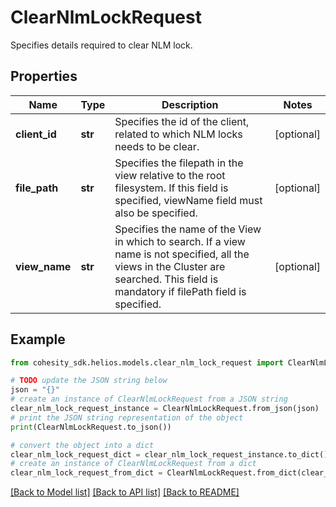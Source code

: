 # ClearNlmLockRequest

Specifies details required to clear NLM lock.

## Properties

Name | Type | Description | Notes
------------ | ------------- | ------------- | -------------
**client_id** | **str** | Specifies the id of the client, related to which NLM locks needs to be clear. | [optional] 
**file_path** | **str** | Specifies the filepath in the view relative to the root filesystem. If this field is specified, viewName field must also be specified. | [optional] 
**view_name** | **str** | Specifies the name of the View in which to search. If a view name is not specified, all the views in the Cluster are searched. This field is mandatory if filePath field is specified. | [optional] 

## Example

```python
from cohesity_sdk.helios.models.clear_nlm_lock_request import ClearNlmLockRequest

# TODO update the JSON string below
json = "{}"
# create an instance of ClearNlmLockRequest from a JSON string
clear_nlm_lock_request_instance = ClearNlmLockRequest.from_json(json)
# print the JSON string representation of the object
print(ClearNlmLockRequest.to_json())

# convert the object into a dict
clear_nlm_lock_request_dict = clear_nlm_lock_request_instance.to_dict()
# create an instance of ClearNlmLockRequest from a dict
clear_nlm_lock_request_from_dict = ClearNlmLockRequest.from_dict(clear_nlm_lock_request_dict)
```
[[Back to Model list]](../README.md#documentation-for-models) [[Back to API list]](../README.md#documentation-for-api-endpoints) [[Back to README]](../README.md)


